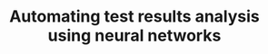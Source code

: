 ---
categories:
- bkk19
description: '> Test results triage is the most time-consuming step currently in Texas
  Instruments CI cycle. Embedded tests are more susceptible to failures caused by
  external factors due to test setup complexity. A typical embedded test contains
  multiple points of failure. <br /> This work uses a neural network to classify test
  results automatically and to detect real regressions. It helps scaling TIs validation
  cycle by automating the most time-consuming step.<br />'
future_image:
  featured: 'true'
  path: /assets/images/featured-images/bkk19/BKK19-416.png
session_attendee_num: '5'
session_id: BKK19-416
session_room: Session Room 1 (Lotus 1-2)
session_slot:
  end_time: '2019-04-04 12:25:00'
  start_time: '2019-04-04 12:00:00'
session_speakers:
- speaker_bio: '> 15+ years of experience in the embedded industry.<br>Co-author of
    Opentest validation framewrok.<br>Linux Integration &amp; Validation manager at
    TI since 2015.'
  speaker_company: Texas Instruments
  speaker_image: /assets/images/speakers/bkk19/carlos-hernandez.jpg
  speaker_location: ''
  speaker_name: Carlos Hernandez
  speaker_position: Integration & Validation mgr at Texas Instruments
  speaker_username: ceh2
- speaker_bio: '> '
  speaker_company: ''
  speaker_image: /assets/images/speakers/placeholder.png
  speaker_location: ''
  speaker_name: Jonah Willis
  speaker_position: ''
  speaker_username: jwillis16
session_track: Testing
tag: session
tags:
- Machine Learning/AI
- Testing
- Validation and CI
- Tools
- Linux Kernel
title: Automating test results analysis using neural networks
---